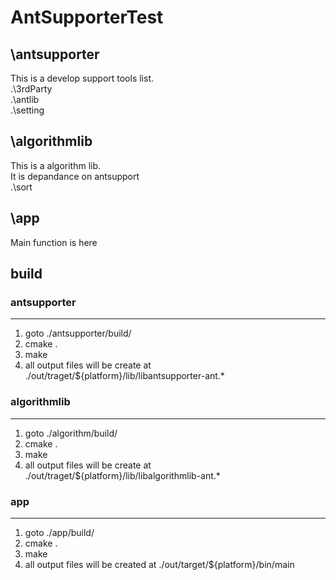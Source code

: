 # AntSupporterTest

## \antsupporter

This is a develop support tools list.  
.\3rdParty  
.\antlib  
.\setting  

## \algorithmlib

This is a algorithm lib.  
It is depandance on antsupport  
.\sort  

## \app

Main function is here  

## build

### antsupporter

---

1. goto ./antsupporter/build/
2. cmake .
3. make
4. all output files will be create at ./out/traget/${platform}/lib/libantsupporter-ant.*

### algorithmlib

---

 1. goto ./algorithm/build/
 2. cmake .
 3. make
 4. all output files will be create at ./out/traget/${platform}/lib/libalgorithmlib-ant.*

### app

---

1. goto ./app/build/
2. cmake .
3. make
4. all output files will be created at ./out/target/${platform}/bin/main
